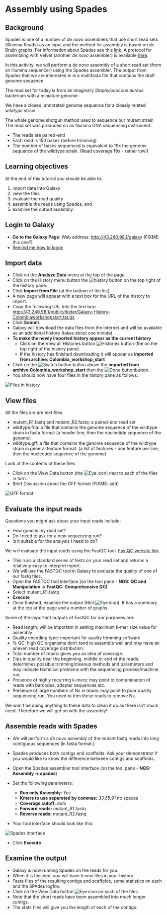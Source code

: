 # Assembly using Spades

## Background
Spades is one of a number of *de novo* assemblers that use short read sets (Illumina Reads) as an input and the method for assembly is based on de Bruijn graphs. For information about Spades see this [link](http://bioinf.spbau.ru/spades). A protocol for assembling with Velvet (another *de novo* assembler) is available [here](https://docs.google.com/document/d/1xs-TI5MejQARqo0pcocGlymsXldwJbJII890gnmjI0o/pub).

In this activity, we will perform a *de novo* assembly of a short read set (from an Illumina sequencer) using the Spades assembler. The output from Spades that we are interested in is a multifasta file that contains the draft genome sequence.

The read set for today is from an imaginary *Staphylococcus aureus* bacterium with a miniature genome.

We have a closed, annotated genome sequence for a closely related *wildtype* strain.

The whole genome shotgun method used to sequence our mutant strain The read set was produced on an Illumina DNA sequencing instrument.

-   The reads are paired-end
-   Each read is 150 bases (before trimming)
-   The number of bases sequenced is equivalent to 19x the genome sequence of the wildtype strain. (Read coverage 19x - rather low!)

## Learning objectives
At the end of this tutorial you should be able to:

1. import data into Galaxy  
2. view the files
3. evaluate the read quality
4. assemble the reads using Spades, and
5. examine the output assembly.

## Login to Galaxy
-  **Go to the Galaxy Page**: Web address: <http://43.240.98.1/galaxy>  (FIXME: this one?)
- [Remind me how to logon](https://docs.google.com/document/d/1LAQvhIG8s-vv6T14bb8lGRkmoNha7E3bHf9kAgUwMs0/pub)

## Import data
- Click on the **Analyze Data** menu at the top of the page.    
- Click on the History menu button the ![history button](./images/image02.png) on the top right of the history pane.
- Click **Import from File** (at the bottom of the list).  
- A new page will appear with a text box for the URL of the history to import.  
- Copy the following URL into the text box: <http://43.240.98.1/public/dieter/Galaxy-History-Colombiaworkshopstart.tar.gz>  
- Click **Submit**.  
- Galaxy will download the data files from the internet and will be available as an additional history (takes about one minute).  
- **To make the newly imported history appear as the current history**    
  - Click on the View all Histories button ![Histories button](./images/image01.png) (the on the top right of the history pane).  
  - If the history has finished downloading it will appear as **imported from archive: Colombia_workshop_start**
- Click on the ![Switch button](./images/image06.png) button above the **imported from archive:Colombia_workshop_start** then the ![Done button](./images/image05.png)button.
- You should now have four files in the history pane as follows:

![Files in history](./images/image07.png)

## View files
All the files are are text files.

- <fn>mutant_R1.fastq</fn> and <fn>mutant_R2.fastq</fn>: a paired-end read set  
- <fn>wildtype.fna</fn>: a file that contains the genome sequence of the wildtype strain in fasta format (a header line, then the nucleotide sequence of the genome)
- <fn>wildtype.gff</fn>: a file that contains the genome sequence of the wildtype strain in general feature format. (a list of features - one feature per line, then the nucleotide sequence of the genome)

Look at the contents of these files

- Click on the View Data button (the ![Eye icon](./images/image04.png)) next to each of the files in turn.
- Brief Discussion about the GFF format (FIXME: add)

![GFF format](./images/image08.png)

## Evaluate the input reads

Questions you might ask about your input reads include:

- How good is my read set?
- Do I need to ask for a new sequencing run?  
- Is it suitable for the analysis I need to do?

We will evaluate the input reads using the FastQC tool. [FastQC website link](http://www.bioinformatics.babraham.ac.uk/projects/fastqc/)

- This runs a standard series of tests on your read set and returns a relatively easy to interpret report.
- We will use the FASTQC tool in Galaxy to evaluate the quality of one of our fastq files.
- Open the FASTQC tool interface (on the tool pane - **NGS: QC and Manipulation -> FastQC: Comprehensive QC)**
- Select mutant_R1.fastq
- **Execute**
- Once finished, examine the output (Hint:![Eye icon](./images/image04.png)). It has a summary at the top of the page and a number of graphs.

Some of the important outputs of FastQC for our purposes are:

-   Read length: will be important in setting maximum k-mer size value for assembly
-   Quality encoding type: important for quality trimming software
-   % GC: high GC organisms don’t tend to assemble well and may have an uneven read coverage distribution.
-   Total number of reads: gives you an idea of coverage.
-   Dips in quality near the beginning, middle or end of the reads: determines possible trimming/cleanup methods and parameters and may indicate technical problems with the sequencing process/machine run.
-   Presence of highly recurring k-mers: may point to contamination of reads with barcodes, adapter sequences etc.
-   Presence of large numbers of Ns in reads: may point to poor quality sequencing run. You need to trim these reads to remove Ns.

We won’t be doing anything to these data to clean it up as there isn’t much need. Therefore we will get on with the assembly!

## Assemble reads with Spades

- We will perform a *de novo* assembly of the mutant fastq reads into long contiguous sequences (in fasta format.)

- Spades produces both contigs and scaffolds. Ask your demonstrator if you would like to know the difference between contigs and scaffolds.

- Open the Spades assembler tool interface (on the tool pane - **NGS: Assembly -> spades**)
- Set the following parameters:

    - **Run only Assembly**: *Yes*  
    - **Kmers to use separated by commas:** *33,55,91*  no spaces  
    - **Coverage cutoff:** *auto*  
    - **Forward reads:** <fn>mutant_R1.fastq</fn>  
    - **Reverse reads:** <fn>mutant_R2.fastq</fn>  

- Your tool interface should look like this:

![Spades interface](./images/image03.png)

-  Click **Execute**

## Examine the output

- Galaxy is now running Spades on the reads for you.
- When it is finished, you will have 5 new files in your history.
- Fasta files of the resulting contigs and scaffolds, some statistics on each and the SPAdes logfile.
- Click on the View Data button ![Eye icon](./images/image04.png) on each of the files.
- Note that the short reads have been assembled into much longer contigs.
- The stats files will give you the length of each of the contigs.
